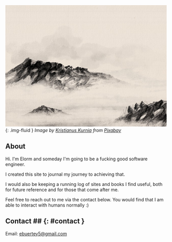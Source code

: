 ![Foggy hill with cabin](../images/fog.jpg){: .img-fluid }
<cite>Image by <a href="https://pixabay.com/users/noskill1343-212332/?utm_source=link-attribution&amp;utm_medium=referral&amp;utm_campaign=image&amp;utm_content=1595365"> Kristianus Kurnia</a> from <a href="https://pixabay.com/?utm_source=link-attribution&amp;utm_medium=referral&amp;utm_campaign=image&amp;utm_content=1595365">Pixabay</a></cite>

## About
Hi. I'm Elorm and someday I'm going to be a fucking good software engineer.

I created this site to journal my journey to achieving that.

I would also be keeping a running log of sites and books I find useful, both for future reference and for those that come after me.

Feel free to reach out to me via the contact below. You would find that I am able to interact with humans normally :)

## Contact ## {: #contact }
Email: ebuertey5@gmail.com
